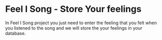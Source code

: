 # Feel I Song - Store Your feelings

 In  Feel I Song project you just need to enter the feeling that you felt when you listened to the song and we will store the your feelings in your database. 
  

